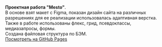 <b>Проектная работа "Mesto"</b>.<br/>
В основе взят макет с Figma, показан дизайн сайта на различных разрешениях для ее реализации использовалась адаптивная верстка.<br/>
Также в работе использованы флекс, грид, псевдоклассы, медиазапросы, формы.<br/>
Создана файловая структура по БЭМ.<br/>
<a href='https://zhorayeva.github.io/mesto-project/' target='_blank'>Посмотреть на GitHub Pages</a>

